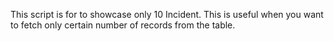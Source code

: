 This script is for to showcase only 10 Incident. This is useful when you want to fetch only certain number of records from the table.
